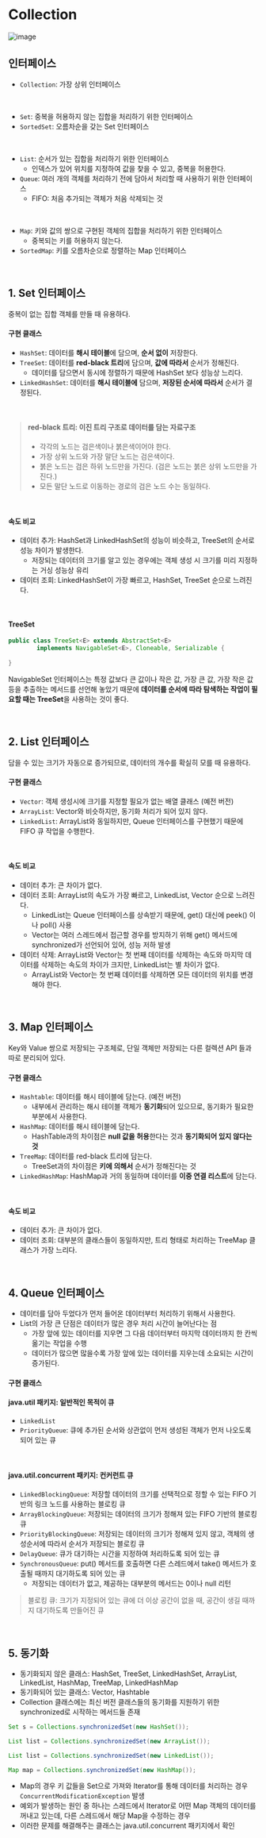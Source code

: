# Collection
![image](https://user-images.githubusercontent.com/60869749/147850189-3f0b90ed-2cbb-4a97-96ba-3712f13f6a47.png)

## 인터페이스
- `Collection`: 가장 상위 인터페이스

<br>

- `Set`: 중복을 허용하지 않는 집합을 처리하기 위한 인터페이스
- `SortedSet`: 오름차순을 갖는 Set 인터페이스

<br>

- `List`: 순서가 있는 집합을 처리하기 위한 인터페이스
  - 인덱스가 있어 위치를 지정하여 값을 찾을 수 있고, 중복을 허용한다.
- `Queue`: 여러 개의 객체를 처리하기 전에 담아서 처리할 때 사용하기 위한 인터페이스
  - FIFO: 처음 추가되는 객체가 처음 삭제되는 것

<br>

- `Map`: 키와 값의 쌍으로 구현된 객체의 집합을 처리하기 위한 인터페이스 
  - 중복되는 키를 허용하지 않는다.
- `SortedMap`: 키를 오름차순으로 정렬하는 Map 인터페이스

<br>

## 1. Set 인터페이스
중복이 없는 집합 객체를 만들 때 유용하다.

#### 구현 클래스
- `HashSet`: 데이터를 **해시 테이블**에 담으며, **순서 없이** 저장한다.
- `TreeSet`: 데이터를 **red-black 트리**에 담으며, **값에 따라서** 순서가 정해진다.
  - 데이터를 담으면서 동시에 정렬하기 때문에 HashSet 보다 성능상 느리다.
- `LinkedHashSet`: 데이터를 **해시 테이블에** 담으며, **저장된 순서에 따라서** 순서가 결정된다.

<br>

> #### red-black 트리: 이진 트리 구조로 데이터를 담는 자료구조
> - 각각의 노드는 검은색이나 붉은색이어야 한다.
> - 가장 상위 노드와 가장 말단 노드는 검은색이다.
> - 붉은 노드는 검은 하위 노드만을 가진다. (검은 노드는 붉은 상위 노드만을 가진다.)
> - 모든 말단 노드로 이동하는 경로의 검은 노드 수는 동일하다.

<br>

#### 속도 비교
- 데이터 추가: HashSet과 LinkedHashSet의 성능이 비슷하고, TreeSet의 순서로 성능 차이가 발생한다.
  - 저장되는 데이터의 크기를 알고 있는 경우에는 객체 생성 시 크기를 미리 지정하는 거싱 성능상 유리
- 데이터 조회: LinkedHashSet이 가장 빠르고, HashSet, TreeSet 순으로 느려진다.

<br>

#### TreeSet

```java
public class TreeSet<E> extends AbstractSet<E> 
        implements NavigableSet<E>, Cloneable, Serializable {
    
}
```

NavigableSet 인터페이스는 특정 값보다 큰 값이나 작은 값, 가장 큰 값, 가장 작은 값 등을 추출하는 메서드를 선언해 놓았기 때문에 
**데이터를 순서에 따라 탐색하는 작업이 필요할 때는 TreeSet**을 사용하는 것이 좋다.

<br>

## 2. List 인터페이스
담을 수 있는 크기가 자동으로 증가되므로, 데이터의 개수를 확실히 모를 때 유용하다.

#### 구현 클래스
- `Vector`: 객체 생성시에 크기를 지정할 필요가 없는 배열 클래스 (예전 버전)
- `ArrayList`: Vector와 비슷하지만, 동기화 처리가 되어 있지 않다.
- `LinkedList`: ArrayList와 동일하지만, Queue 인터페이스를 구현했기 때문에 FIFO 큐 작업을 수행한다.

<br>

#### 속도 비교
- 데이터 추가: 큰 차이가 없다.
- 데이터 조회: ArrayList의 속도가 가장 빠르고, LinkedList, Vector 순으로 느려진다.
  - LinkedList는 Queue 인터페이스를 상속받기 때문에, get() 대신에 peek() 이나 poll() 사용
  - Vector는 여러 스레드에서 접근할 경우를 방지하기 위해 get() 메서드에 synchronized가 선언되어 있어, 성능 저하 발생
- 데이터 삭제: ArrayList와 Vector는 첫 번째 데이터를 삭제하는 속도와 마지막 데이터를 삭제하는 속도의 차이가 크지만, LinkedList는 별 차이가 없다.
  - ArrayList와 Vector는 첫 번째 데이터를 삭제하면 모든 데이터의 위치를 변경해야 한다.

<br>

## 3. Map 인터페이스
Key와 Value 쌍으로 저장되는 구조체로, 단일 객체만 저장되는 다른 컬렉션 API 들과 따로 분리되어 있다.

#### 구현 클래스
- `Hashtable`: 데이터를 해시 테이블에 담는다. (예전 버전)
  - 내부에서 관리하는 해시 테이블 객체가 **동기화**되어 있으므로, 동기화가 필요한 부분에서 사용한다.
- `HashMap`: 데이터를 해시 테이블에 담는다.
  - HashTable과의 차이점은 **null 값을 허용**한다는 것과 **동기화되어 있지 않다는 것**
- `TreeMap`: 데이터를 red-black 트리에 담는다.
  - TreeSet과의 차이점은 **키에 의해서** 순서가 정해진다는 것
- `LinkedHashMap`: HashMap과 거의 동일하며 데이터를 **이중 연결 리스트**에 담는다.

<br>

#### 속도 비교
- 데이터 추가: 큰 차이가 없다.
- 데이터 조회: 대부분의 클래스들이 동일하지만, 트리 형태로 처리하는 TreeMap 클래스가 가장 느리다.

<br>

## 4. Queue 인터페이스
- 데이터를 담아 두었다가 먼저 들어온 데이터부터 처리하기 위해서 사용한다.
- List의 가장 큰 단점은 데이터가 많은 경우 처리 시간이 늘어난다는 점
  - 가장 앞에 있는 데이터를 지우면 그 다음 데이터부터 마지막 데이터까지 한 칸씩 옮기는 작업을 수행
  - 데이터가 많으면 많을수록 가장 앞에 있는 데이터를 지우는데 소요되는 시간이 증가된다.

#### 구현 클래스
#### java.util 패키지: 일반적인 목적이 큐
- `LinkedList`
- `PriorityQueue`: 큐에 추가된 순서와 상관없이 먼저 생성된 객체가 먼저 나오도록 되어 있는 큐

<br>

#### java.util.concurrent 패키지: 컨커런트 큐
- `LinkedBlockingQueue`: 저장할 데이터의 크기를 선택적으로 정할 수 있는 FIFO 기반의 링크 노드를 사용하는 블로킹 큐
- `ArrayBlockingQueue`: 저장되는 데이터의 크기가 정해져 있는 FIFO 기반의 블로킹 큐
- `PriorityBlockingQueue`: 저장되는 데이터의 크기가 정해져 있지 않고, 객체의 생성순서에 따라서 순서가 저장되는 블로킹 큐
- `DelayQueue`: 큐가 대기하는 시간을 지정하여 처리하도록 되어 있는 큐
- `SynchronousQueue`: put() 메서드를 호출하면 다른 스레드에서 take() 메서드가 호출될 때까지 대기하도록 되어 있는 큐
  - 저장되는 데이터가 없고, 제공하는 대부분의 메서드는 0이나 null 리턴

> 블로킹 큐: 크기가 지정되어 있는 큐에 더 이상 공간이 없을 때, 공간이 생길 때까지 대기하도록 만들어진 큐

<br>

## 5. 동기화
- 동기화되지 않은 클래스: HashSet, TreeSet, LinkedHashSet, ArrayList, LinkedList, HashMap, TreeMap, LinkedHashMap
- 동기화되어 있는 클래스: Vector, Hashtable
- Collection 클래스에는 최신 버전 클래스들의 동기화를 지원하기 위한 synchronized로 시작하는 메서드들 존재

```java
Set s = Collections.synchronizedSet(new HashSet());

List list = Collections.synchronizedSet(new ArrayList());

List list = Collections.synchronizedSet(new LinkedList());

Map map = Collections.synchronizedSet(new HashMap());
```

- Map의 경우 키 값들을 Set으로 가져와 Iterator를 통해 데이터를 처리하는 경우 `ConcurrentModificationException` 발생
- 예외가 발생하는 원인 중 하나는 스레드에서 Iterator로 어떤 Map 객체의 데이터를 꺼내고 있는데, 다른 스레드에서 해당 Map을 수정하는 경우
- 이러한 문제를 해결해주는 클래스는 java.util.concurrent 패키지에서 확인
